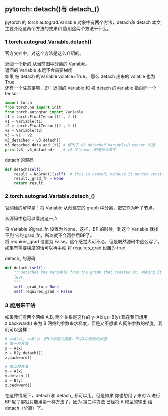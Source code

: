 ## pytorch: detach\(\)与 detach\_\(\)

pytorch 的 torch.autograd.Variable 对象中有两个方法，detach和 detach 本文主要介绍这两个方法的效果和 能用这两个方法干什么。

### 1.torch.autograd.Variable.detach\(\)

官方文档中，对这个方法是这么介绍的。

返回一个新的 从当前图中分离的 Variable。  
返回的 Variable 永远不会需要梯度  
如果 被 detach 的Variable volatile=True， 那么 detach 出来的 volatile 也为 True  
还有一个注意事项，即：返回的 Variable 和 被 detach 的Variable 指向同一个 tensor

```python
import torch
from torch.nn import init
from torch.autograd import Variable
t1 = torch.FloatTensor([1., 2.])
v1 = Variable(t1)
t2 = torch.FloatTensor([2., 3.])
v2 = Variable(t2)
v3 = v1 + v2
v3_detached = v3.detach()
v3_detached.data.add_(t1) # 修改了 v3_detached Variable中 tensor 的值
print(v3, v3_detached)    # v3 中tensor 的值也会改变
```

detach 的源码

```python
def detach(self):
    result = NoGrad()(self)  # this is needed, because it merges version counters
    result._grad_fn = None
    return result
```

### 2.torch.autograd.Variable.detach\_\(\)

官网给的解释是：将 Variable 从创建它的 graph 中分离，把它作为叶子节点。

从源码中也可以看出这一点

将 Variable 的grad\_fn 设置为 None，这样，BP 的时候，到这个 Variable 就找不到 它的 grad\_fn，所以就不会再往后BP了。  
将 requires\_grad 设置为 False。这个感觉大可不必，但是既然源码中这么写了，如果有需要梯度的话可以再手动 将 requires\_grad 设置为 true

detach\_ 的源码

```python
def detach_(self):
    """Detaches the Variable from the graph that created it, making it a
    leaf.
    """
    self._grad_fn = None
    self.requires_grad = False
```

### 3.能用来干啥

如果我们有两个网络 A,B, 两个关系是这样的 y=A\(x\),z=B\(y\) 现在我们想用 z.backward\(\) 来为 B 网络的参数来求梯度，但是又不想求 A 网络参数的梯度。我们可以这样：

```python
# y=A(x), z=B(y) 求B中参数的梯度，不求A中参数的梯度
# 第一种方法
y = A(x)
z = B(y.detach())
z.backward()

# 第二种方法
y = A(x)
y.detach_()
z = B(y)
z.backward()
```

在这种情况下，detach 和 detach\_ 都可以用。但是如果 你也想用 y 来对 A 进行 BP 呢？那就只能用第一种方法了。因为 第二种方法 已经将 A 模型的输出 给 detach（分离）了。

